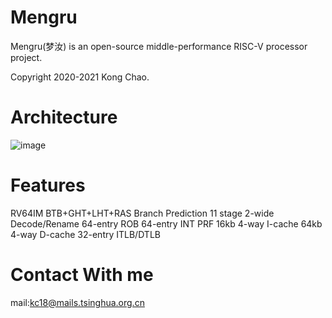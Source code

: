 # Mengru

Mengru(梦汝) is an open-source middle-performance RISC-V processor project.

Copyright 2020-2021  Kong Chao.

# Architecture

![image](https://user-images.githubusercontent.com/54934334/148649682-29f9ffb5-968f-43a9-b369-99e5ed8bbd92.png)

# Features

RV64IM
BTB+GHT+LHT+RAS Branch Prediction
11 stage
2-wide Decode/Rename
64-entry ROB
64-entry INT PRF
16kb 4-way I-cache
64kb 4-way D-cache
32-entry ITLB/DTLB



# Contact With me

mail:kc18@mails.tsinghua.org.cn
